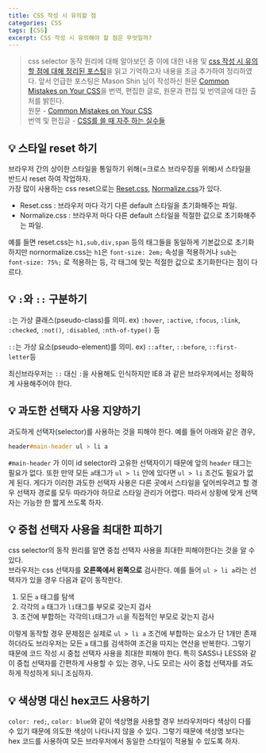 ```yaml
---
title: CSS 작성 시 유의할 점
categories: CSS
tags: [CSS]
excerpt: CSS 작성 시 유의해야 할 점은 무엇일까?
---
```


> css selector 동작 원리에 대해 알아보던 중 이에 대한 내용 및 [css 작성 시 유의할 점에 대해 정리된 포스팅](https://brunch.co.kr/@linterpreteur/27)을 읽고 기억하고자 내용을 조금 추가하여 정리하였다. 앞서 언급한 포스팅은 Mason Shin 님이 작성하신 원문 [Common Mistakes on Your CSS](https://medium.com/@js.mason.shin/common-mistakes-on-your-css-597951d71b38)을 번역, 편집한 글로, 원문과 편집 및 번역글에 대한 출처를 밝힌다.  
> 원문 - [Common Mistakes on Your CSS](https://medium.com/@js.mason.shin/common-mistakes-on-your-css-597951d71b38)  
> 번역 및 편집글 - [CSS를 쓸 때 자주 하는 실수들](https://brunch.co.kr/@linterpreteur/27)

## 💡 스타일 reset 하기

브라우저 간의 상이한 스타일을 통일하기 위해(=크로스 브라우징을 위해)서 스타일을 반드시 reset 하여 작업하자.  
가장 많이 사용하는 css reset으로는 [Reset.css](https://meyerweb.com/eric/tools/css/reset/), [Normalize.css](https://necolas.github.io/normalize.css/latest/normalize.css)가 있다.

- Reset.css : 브라우저 마다 각기 다른 default 스타일을 초기화해주는 파일.
- Normalize.css : 브라우저 마다 다른 default 스타일을 적절한 값으로 초기화해주는 파일.

예를 들면 reset.css는 `h1,sub,div,span` 등의 태그들을 동일하게 기본값으로 초기화하지만 nornormalize.css는 `h1`은 `font-size: 2em;` 속성을 적용하거나 `sub`는 ` font-size: 75%;` 로 적용하는 등, 각 태그에 맞는 적절한 값으로 초기화한다는 점이 다르다.

## 💡 `:`와 `::` 구분하기

`:`는 가상 클래스(pseudo-class)를 의미.
ex) `:hover`, `:active`, `:focus`, `:link`, `:checked`, `:not()`, `:disabled`, `:nth-of-type()` 등

`::`는 가상 요소(pseudo-element)를 의미.
ex) `::after`, `::before`, `::first-letter`등

최신브라우저는 `::` 대신 `:`을 사용해도 인식하지만 IE8 과 같은 브라우저에서는 정확하게 사용해주어야 한다.

## 💡 과도한 선택자 사용 지양하기

과도하게 선택자(selector)를 사용하는 것을 피해야 한다.
예를 들어 아래와 같은 경우,

```css
header#main-header ul > li a
```

`#main-header` 가 이미 id selector라 고유한 선택자이기 때문에 앞의 `header` 태그는 필요가 없다. 또한 만약 모든 `a`태그가 `ul > li` 안에 있다면 `ul > li` 조건도 필요가 없게 된다. 게다가 이러한 과도한 선택자 사용은 다른 곳에서 스타일을 덮어씌우려고 할 경우 선택자 경로를 모두 따라가야 하므로 스타일 관리가 어렵다. 따라서 상황에 맞게 선택자는 가능한 한 짧게 쓰도록 하자.

## 💡 중첩 선택자 사용을 최대한 피하기

css selector의 동작 원리를 알면 중첩 선택자 사용을 최대한 피해야한다는 것을 알 수 있다.  
브라우저는 css 선택자를 **오른쪽에서 왼쪽으로** 검사한다. 예를 들어 `ul > li a`라는 선택자가 있을 경우 다음과 같이 동작한다.

1. 모든 `a` 태그를 탐색
2. 각각의 `a` 태그가 `li`태그를 부모로 갖는지 검사
3. 조건에 부합하는 각각의`li`태그가 `ul`을 직접적인 부모로 갖는지 검사

이렇게 동작할 경우 문제점은 실제로 `ul > li a` 조건에 부합하는 요소가 단 1개만 존재하더라도 브라우저는 모든 `a` 태그를 검색하여 조건을 따지는 연산을 반복한다. 그렇기 때문에 코드 작성 시 중첩 선택자 사용을 최대한 피해야 한다. 특히 SASS나 LESS와 같이 중첩 선택자를 간편하게 사용할 수 있는 경우, 나도 모르는 사이 중첩 선택자를 과도하게 작성하게 되니 조심하자.

## 💡 색상명 대신 hex코드 사용하기

`color: red;`, `color: blue`와 같이 색상명을 사용할 경우 브라우저마다 색상이 다를 수 있기 때문에 의도한 색상이 나타나지 않을 수 있다. 그렇기 때문에 색상명 보다는 hex 코드를 사용하여 모든 브라우저에서 동일한 스타일이 적용될 수 있도록 하자.
